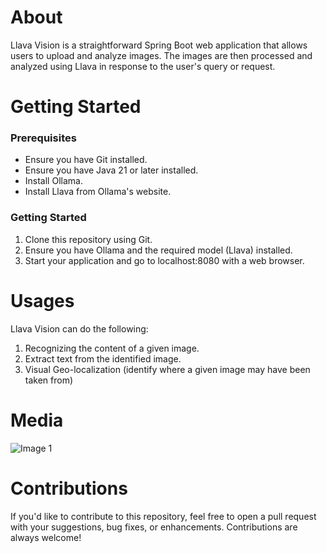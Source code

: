 # About 
Llava Vision is a straightforward Spring Boot web application that allows users to upload and analyze images. The images are then processed and analyzed using Llava in response to the user's query or request.

# Getting Started 

### Prerequisites
* Ensure you have Git installed.
* Ensure you have Java 21 or later installed.
* Install Ollama.
* Install Llava from Ollama's website.

### Getting Started
1. Clone this repository using Git.
2. Ensure you have Ollama  and the required model (Llava) installed.
3. Start your application and go to localhost:8080 with a web browser.
 
# Usages
Llava Vision can do the following:
1. Recognizing the content of a given image.
2. Extract text from the identified image.
3. Visual Geo-localization (identify where a given image may have been taken from)

# Media 
![Image 1](https://i.imgur.com/lbMnNuv.png)

# Contributions 
If you'd like to contribute to this repository, feel free to open a pull request with your suggestions, bug fixes, or enhancements. Contributions are always welcome!
